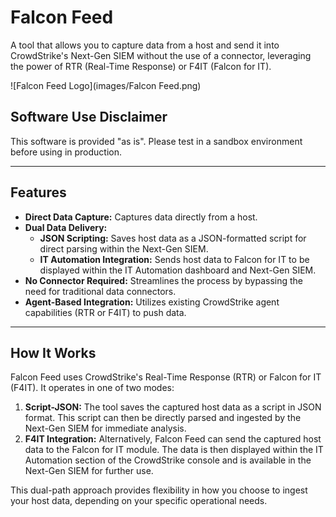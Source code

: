 # Falcon Feed

A tool that allows you to capture data from a host and send it into CrowdStrike's Next-Gen SIEM without the use of a connector, leveraging the power of RTR (Real-Time Response) or F4IT (Falcon for IT).

![Falcon Feed Logo](images/Falcon Feed.png)

## Software Use Disclaimer

This software is provided "as is". Please test in a sandbox environment before using in production.

---

## Features

- **Direct Data Capture:** Captures data directly from a host.
- **Dual Data Delivery:**
    - **JSON Scripting:** Saves host data as a JSON-formatted script for direct parsing within the Next-Gen SIEM.
    - **IT Automation Integration:** Sends host data to Falcon for IT to be displayed within the IT Automation dashboard and Next-Gen SIEM.
- **No Connector Required:** Streamlines the process by bypassing the need for traditional data connectors.
- **Agent-Based Integration:** Utilizes existing CrowdStrike agent capabilities (RTR or F4IT) to push data.

---

## How It Works

Falcon Feed uses CrowdStrike's Real-Time Response (RTR) or Falcon for IT (F4IT). It operates in one of two modes:

1.  **Script-JSON:** The tool saves the captured host data as a script in JSON format. This script can then be directly parsed and ingested by the Next-Gen SIEM for immediate analysis.
2.  **F4IT Integration:** Alternatively, Falcon Feed can send the captured host data to the Falcon for IT module. The data is then displayed within the IT Automation section of the CrowdStrike console and is available in the Next-Gen SIEM for further use.

This dual-path approach provides flexibility in how you choose to ingest your host data, depending on your specific operational needs.
